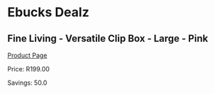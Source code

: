 
# Ebucks Dealz
## Fine Living - Versatile Clip Box - Large - Pink
[Product Page](https://www.ebucks.com/web/shop/productSelected.do?prodId=1158489342&catId=714962196)

Price: R199.00

Savings: 50.0


	